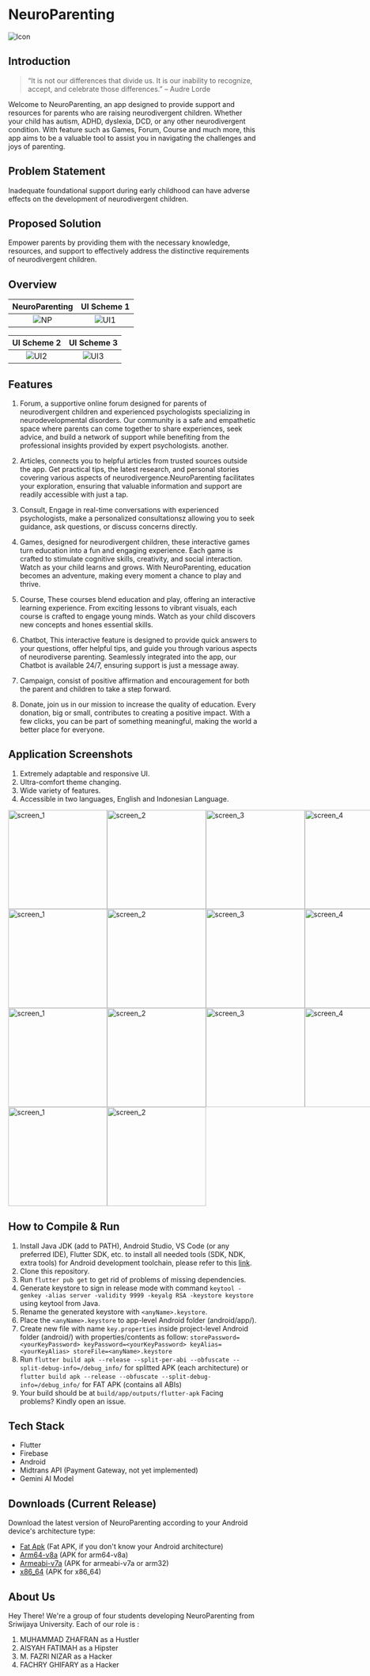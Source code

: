 # NeuroParenting
![Icon](https://github.com/mfazrinizar/NeuroParenting/blob/main/assets/icons/logo.png?raw=true)

## Introduction

>“It is not our differences that divide us. It is our inability to recognize, accept, and celebrate those differences.” –   Audre Lorde

Welcome to NeuroParenting, an app designed to provide support and resources for parents who are raising neurodivergent children. Whether your child has autism, ADHD, dyslexia, DCD, or any other neurodivergent condition. With feature such as Games, Forum, Course and much more, this app aims to be a valuable tool to assist you in navigating the challenges and joys of parenting.

## Problem Statement
Inadequate foundational support during early childhood can have adverse effects on the development of neurodivergent children.

## Proposed Solution
Empower parents by providing them with the necessary knowledge, resources, and support to effectively address the distinctive requirements of neurodivergent children.

## Overview
NeuroParenting            | UI Scheme 1
:-------------------------:|:-------------------------:|
![NP](https://github.com/mfazrinizar/NeuroParenting/blob/main/NeuroParentingUI/1.png?raw=true)|![UI1](https://github.com/mfazrinizar/NeuroParenting/blob/main/NeuroParentingUI/2.jpg?raw=true)|

UI Scheme 2                      | UI Scheme 3
:-------------------------:|:-------------------------:|
![UI2](https://github.com/mfazrinizar/NeuroParenting/blob/main/NeuroParentingUI/3.jpg?raw=true)|![UI3](https://github.com/mfazrinizar/NeuroParenting/blob/main/NeuroParentingUI/4.jpg?raw=true)|

## Features
1. Forum, a supportive online forum designed for parents of neurodivergent children and experienced psychologists specializing in neurodevelopmental disorders. Our community is a safe and empathetic space where parents can come together to share experiences, seek advice, and build a network of support while benefiting from the professional insights provided by expert psychologists. another.

2. Articles, connects you to helpful articles from trusted sources outside the app. Get practical tips, the latest research, and personal stories covering various aspects of neurodivergence.NeuroParenting facilitates your exploration, ensuring that valuable information and support are readily accessible with just a tap.

3. Consult, Engage in real-time conversations with experienced psychologists, make a personalized consultationsz allowing you to seek guidance, ask questions, or discuss concerns directly.

4. Games, designed for neurodivergent children, these interactive games turn education into a fun and engaging experience. Each game is crafted to stimulate cognitive skills, creativity, and social interaction. Watch as your child learns and grows. With NeuroParenting, education becomes an adventure, making every moment a chance to play and thrive.

5. Course, These courses blend education and play, offering an interactive learning experience. From exciting lessons to vibrant visuals, each course is crafted to engage young minds. Watch as your child discovers new concepts and hones essential skills. 

6. Chatbot, This interactive feature is designed to provide quick answers to your questions, offer helpful tips, and guide you through various aspects of neurodiverse parenting. Seamlessly integrated into the app, our Chatbot is available 24/7, ensuring support is just a message away.

7. Campaign, consist of positive affirmation and encouragement for both the parent and children to take a step forward.

8. Donate, join us in our mission to increase the quality of education. Every donation, big or small, contributes to creating a positive impact. With a few clicks, you can be part of something meaningful, making the world a better place for everyone.

## Application Screenshots
1. Extremely adaptable and responsive UI.
2. Ultra-comfort theme changing.
3. Wide variety of features.
4. Accessible in two languages, English and Indonesian Language.

<div style="display:flex;">
   <img src="https://github.com/mfazrinizar/NeuroParenting/blob/main/NeuroParentingUI/OnBoarding1.png" alt="screen_1" width="200"/>
   <img src="https://github.com/mfazrinizar/NeuroParenting/blob/main/NeuroParentingUI/OnBoarding1Dark.png" alt="screen_2" width="200"/>
  <img src="https://github.com/mfazrinizar/NeuroParenting/blob/main/NeuroParentingUI/OnBoarding2.png" alt="screen_3" width="200"/>
   <img src="https://github.com/mfazrinizar/NeuroParenting/blob/main/NeuroParentingUI/OnBoarding2Dark.png" alt="screen_4" width="200"/>
</div>
<div style="display:flex;">
   <img src="https://github.com/mfazrinizar/NeuroParenting/blob/main/NeuroParentingUI/Register.png" alt="screen_1" width="200"/>
   <img src="https://github.com/mfazrinizar/NeuroParenting/blob/main/NeuroParentingUI/RegisterDark.png" alt="screen_2" width="200"/>
  <img src="https://github.com/mfazrinizar/NeuroParenting/blob/main/NeuroParentingUI/Login.png" alt="screen_3" width="200"/>
   <img src="https://github.com/mfazrinizar/NeuroParenting/blob/main/NeuroParentingUI/LoginDark.png" alt="screen_4" width="200"/>
</div>
<div style="display:flex;">
   <img src="https://github.com/mfazrinizar/NeuroParenting/blob/main/NeuroParentingUI/Homepage.png" alt="screen_1" width="200"/>
   <img src="https://github.com/mfazrinizar/NeuroParenting/blob/main/NeuroParentingUI/HomePageDark.png" alt="screen_2" width="200"/>
  <img src="https://github.com/mfazrinizar/NeuroParenting/blob/main/NeuroParentingUI/Forum1.jpeg" alt="screen_3" width="200"/>
   <img src="https://github.com/mfazrinizar/NeuroParenting/blob/main/NeuroParentingUI/Forum1Dark.jpeg" alt="screen_4" width="200"/>
</div>
<div style="display:flex;">
   <img src="https://github.com/mfazrinizar/NeuroParenting/blob/main/NeuroParentingUI/Forum2.jpeg" alt="screen_1" width="200"/>
   <img src="https://github.com/mfazrinizar/NeuroParenting/blob/main/NeuroParentingUI/Forum2Dark.jpeg" alt="screen_2" width="200"/>
</div>

## How to Compile & Run
1. Install Java JDK (add to PATH), Android Studio, VS Code (or any preferred IDE), Flutter SDK, etc. to install all needed tools (SDK, NDK, extra tools) for Android development toolchain, please refer to this [link](https://docs.flutter.dev/get-started/install/windows/mobile).
2. Clone this repository.
3. Run `flutter pub get` to get rid of problems of missing dependencies.
4. Generate keystore to sign in release mode with command `keytool -genkey -alias server -validity 9999 -keyalg RSA -keystore keystore` using keytool from Java.
5. Rename the generated keystore with `<anyName>.keystore`.
6. Place the `<anyName>.keystore` to app-level Android folder (android/app/).
7. Create new file with name `key.properties` inside project-level Android folder (android/) with properties/contents as follow:
`storePassword=<yourKeyPassword>
keyPassword=<yourKeyPassword>
keyAlias=<yourKeyAlias>
storeFile=<anyName>.keystore`
8. Run `flutter build apk --release --split-per-abi --obfuscate --split-debug-info=/debug_info/` for splitted APK (each architecture) or `flutter build apk --release --obfuscate --split-debug-info=/debug_info/` for FAT APK (contains all ABIs)
9. Your build should be at `build/app/outputs/flutter-apk`
Facing problems? Kindly open an issue.

## Tech Stack
- Flutter
- Firebase
- Android
- Midtrans API (Payment Gateway, not yet implemented)
- Gemini AI Model

## Downloads (Current Release)

Download the latest version of NeuroParenting according to your Android device's architecture type:
- [Fat Apk](https://github.com/mfazrinizar/NeuroParenting/releases/download/v0.0.2/NeuroParenting-release.apk) (Fat APK, if you don't know your Android architecture)
- [Arm64-v8a](https://github.com/mfazrinizar/NeuroParenting/releases/download/v0.0.2/NeuroParenting-arm64-v8a-release.apk) (APK for arm64-v8a)
- [Armeabi-v7a](https://github.com/mfazrinizar/NeuroParenting/releases/download/v0.0.2/NeuroParenting-armeabi-v7a-release.apk) (APK for armeabi-v7a or arm32)
- [x86_64](https://github.com/mfazrinizar/NeuroParenting/releases/download/v0.0.2/NeuroParenting-x86_64-release.apk) (APK for x86_64)

## About Us
Hey There! We're a group of four students developing NeuroParenting from Sriwijaya University. Each of our role is :
1. MUHAMMAD ZHAFRAN as a Hustler
2. AISYAH FATIMAH as a Hipster
3. M. FAZRI NIZAR as a Hacker
4. FACHRY GHIFARY as a Hacker
